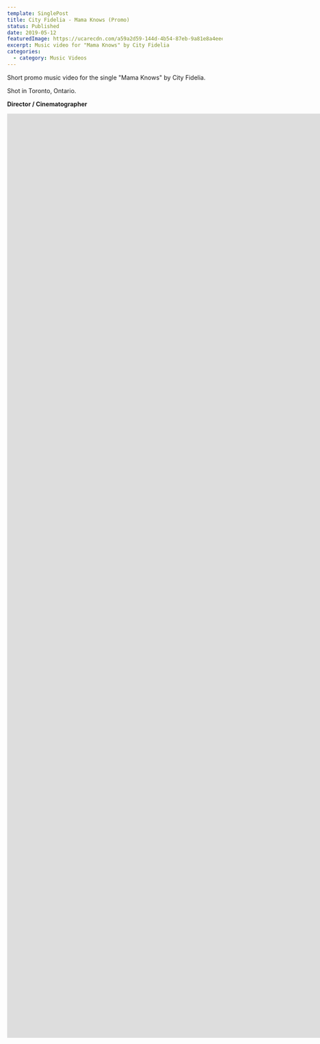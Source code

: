 ```yaml
---
template: SinglePost
title: City Fidelia - Mama Knows (Promo)
status: Published
date: 2019-05-12
featuredImage: https://ucarecdn.com/a59a2d59-144d-4b54-87eb-9a81e8a4eee8/
excerpt: Music video for "Mama Knows" by City Fidelia
categories:
  - category: Music Videos
---
```

Short promo music video for the single "Mama Knows" by City Fidelia.

Shot in Toronto, Ontario.

**Director / Cinematographer**

<iframe src="https://player.vimeo.com/video/335199834?h=478a6066b3&amp;badge=0&amp;autopause=0&amp;player_id=0&amp;app_id=58479" width="3840" height="2160" frameborder="0" allow="autoplay; fullscreen; picture-in-picture" allowfullscreen title="City Fidelia - Mama Knows (Promo Video, 2019)"></iframe>
